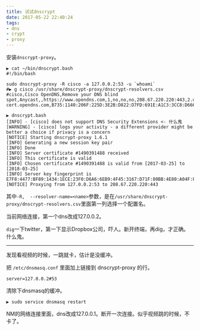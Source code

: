 ```yaml
---
title: 试试dnscrypt
date: 2017-05-22 22:40:24
tags:
- dns
- crypt
- proxy
---
```

安装`dnscrypt-proxy`。
```
▶ cat ~/bin/dnscrypt.bash 
#!/bin/bash

sudo dnscrypt-proxy -R cisco -a 127.0.0.2:53 -u `whoami`
#▶ g cisco /usr/share/dnscrypt-proxy/dnscrypt-resolvers.csv
#cisco,Cisco OpenDNS,Remove your DNS blind spot,Anycast,,https://www.opendns.com,1,no,no,no,208.67.220.220:443,2.dnscrypt-cert.opendns.com,B735:1140:206F:225D:3E2B:D822:D7FD:691E:A1C3:3CC8:D666:8D0C:BE04:BFAB:CA43:FB79,

▶ dnscrypt.bash 
[INFO] - [cisco] does not support DNS Security Extensions <- 什么鬼
[WARNING] - [cisco] logs your activity - a different provider might be better a choice if privacy is a concern
[NOTICE] Starting dnscrypt-proxy 1.6.1
[INFO] Generating a new session key pair
[INFO] Done
[INFO] Server certificate #1490391488 received
[INFO] This certificate is valid
[INFO] Chosen certificate #1490391488 is valid from [2017-03-25] to [2018-03-25]
[INFO] Server key fingerprint is E7F8:4477:BF89:1434:1ECE:23F0:D6A6:6EB9:4F45:3167:D71F:80BB:4E80:A04F:F180:F778
[NOTICE] Proxying from 127.0.0.2:53 to 208.67.220.220:443
```
其中`-R,  --resolver-name=<name>`参数，是在`/usr/share/dnscrypt-proxy/dnscrypt-resolvers.csv`里面第一列选择一个配置名。

当前网络连接，第一个dns改成127.0.0.2。

`dig`一下twitter，第一下显示Dropbox公司，吓人。新开终端，再dig，才正确。什么鬼。

--------------------------
发现看视频的时候，一跳就卡，估计是没缓冲。

把 `/etc/dnsmasq.conf` 里面加上链接到 dnscrypt-proxy 的行。
```
server=127.0.0.2#53
```
清除下dnsmasq的缓冲。
```
▶ sudo service dnsmasq restart
```
NM的网络连接里面，dns改成127.0.0.1。断开一次连接。似乎视频跳的时候，不卡了。

